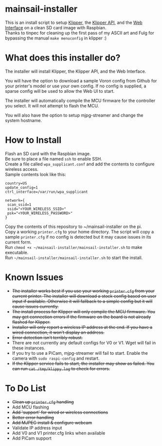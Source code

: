 # mainsail-installer
This is an install script to setup [Klipper](https://github.com/KevinOConnor/klipper), the [Klipper API](https://github.com/Arksine/klipper/tree/work-web_server-20200131), and the [Web Interface](https://github.com/meteyou/mainsail) on a clean SD card image with Raspbian.  
Thanks to tinpec for cleaning up the first pass of my ASCII art and Fulg for bypassing the manual `make menuconfig` in klipper :)

# What does this installer do?  
The installer will install Klipper, the Klipper API, and the Web Interface.  

You will have the option to download a sample Voron config from Github for your printer\'s model or use your own config. If no config is supplied, a sparse config will be used to allow the Web UI to start.  

The installer will automatically compile the MCU firmware for the controller you select. It will not attempt to flash the MCU.  

You will also have the option to setup mjpg-streamer and change the system hostname.  

# How to Install
Flash an SD card with the Raspbian image.  
Be sure to place a file named `ssh` to enable SSH.  
Create a file called `wpa_supplicant.conf` and add the contents to configure wireless access.  
Sample contents look like this:  

    country=US
    update_config=1
    ctrl_interface=/var/run/wpa_supplicant

    network={
     scan_ssid=1
     ssid="<YOUR_WIRELESS_SSID>"
     psk="<YOUR_WIRELESS_PASSWORD>"
    }  

Copy the contents of this repository to ~/mainsail-installer on the pi.  
Copy a working `printer.cfg` to your home directory. The script will copy a sample `printer.cfg` if no config is detected but it may cause issues in its current form.  
Run `chmod +x ~/mainsail-installer/mainsail-installer.sh` to make executable.  
Run `~/mainsail-installer/mainsail-installer.sh` to start the install.  

# Known Issues
* ~~The installer works best if you use your working `printer.cfg` from your current printer. The installer will download a stock config based on user input if available. Otherwise it will fallback to a simple config but it will cause issues currently.~~  
* ~~The install process for Klipper will only compile the MCU firmware. You may get connection errors if the firmware on the board is not already flashed for Klipper.~~  
* ~~Installer will only report a wireless IP address at the end. If you have a wired connection, it won\'t display an address.~~  
* ~~Error detection isn\'t terribly robust.~~  
* There are not currently any default configs for V0 or V1. Wget will fail in these instances.
* If you try to use a PiCam, mjpg-streamer will fail to start. Enable the camera with `sudo raspi-config` and restart.  
* ~~If the Klipper service fails to start, the installer may show as failed. You can run `cat /tmp/klippy.log` to check for errors.~~

# To Do List
* ~~Clean up `printer.cfg` handling~~  
* Add MCU flashing  
* ~~Add 'support' for wired or wireless connections~~  
* ~~Better error handling~~  
* ~~Add MJPEG install & configure webcam~~  
* Validate IP address input  
* Add V0 and V1 printer.cfg links when available
* Add PiCam support
